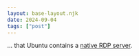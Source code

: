 ```yaml
---
layout: base-layout.njk
date: 2024-09-04
tags: ["post"]
---
```


... that Ubuntu contains a [native RDP server](https://www.howtogeek.com/429190/how-to-set-up-remote-desktop-on-ubuntu/).
